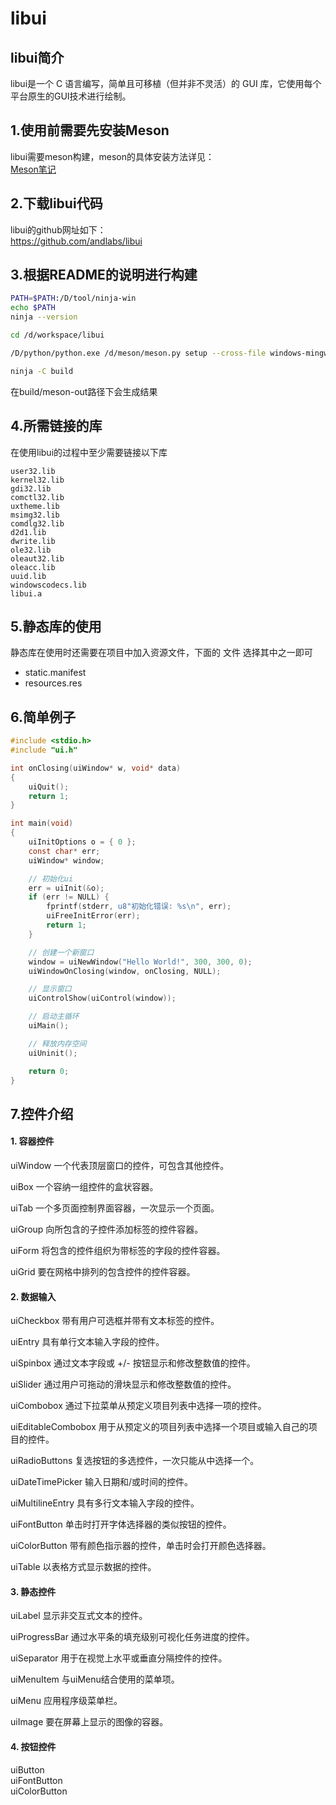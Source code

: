# libui

## libui简介
libui是一个 C 语言编写，简单且可移植（但并非不灵活）的 GUI 库，它使用每个平台原生的GUI技术进行绘制。

## 1.使用前需要先安装Meson
libui需要meson构建，meson的具体安装方法详见：  
[Meson笔记](../BuildTool/Meson_zh_CN.md)

## 2.下载libui代码
libui的github网址如下：  
https://github.com/andlabs/libui

## 3.根据README的说明进行构建

```bash
PATH=$PATH:/D/tool/ninja-win
echo $PATH
ninja --version

cd /d/workspace/libui

/D/python/python.exe /d/meson/meson.py setup --cross-file windows-mingw-w64-64bit.txt build --default-library=static

ninja -C build
```

在build/meson-out路径下会生成结果

## 4.所需链接的库
在使用libui的过程中至少需要链接以下库
```
user32.lib
kernel32.lib
gdi32.lib
comctl32.lib
uxtheme.lib
msimg32.lib
comdlg32.lib
d2d1.lib
dwrite.lib
ole32.lib
oleaut32.lib
oleacc.lib
uuid.lib
windowscodecs.lib
libui.a
```

## 5.静态库的使用
静态库在使用时还需要在项目中加入资源文件，下面的 文件 选择其中之一即可
* static.manifest
* resources.res


## 6.简单例子
```c
#include <stdio.h>
#include "ui.h"

int onClosing(uiWindow* w, void* data)
{
	uiQuit();
	return 1;
}

int main(void)
{
	uiInitOptions o = { 0 };
	const char* err;
	uiWindow* window;

	// 初始化ui
	err = uiInit(&o);
	if (err != NULL) {
		fprintf(stderr, u8"初始化错误: %s\n", err);
		uiFreeInitError(err);
		return 1;
	}

	// 创建一个新窗口
	window = uiNewWindow("Hello World!", 300, 300, 0);
	uiWindowOnClosing(window, onClosing, NULL);

	// 显示窗口
	uiControlShow(uiControl(window));

	// 启动主循环
	uiMain();

	// 释放内存空间
	uiUninit();

	return 0;
}
```

## 7.控件介绍
#### 1. 容器控件
uiWindow
一个代表顶层窗口的控件，可包含其他控件。

uiBox
一个容纳一组控件的盒状容器。

uiTab
一个多页面控制界面容器，一次显示一个页面。

uiGroup
向所包含的子控件添加标签的控件容器。

uiForm
将包含的控件组织为带标签的字段的控件容器。

uiGrid
要在网格中排列的包含控件的控件容器。

#### 2. 数据输入
uiCheckbox
带有用户可选框并带有文本标签的控件。

uiEntry
具有单行文本输入字段的控件。

uiSpinbox
通过文本字段或 +/- 按钮显示和修改整数值的控件。

uiSlider
通过用户可拖动的滑块显示和修改整数值的控件。

uiCombobox
通过下拉菜单从预定义项目列表中选择一项的控件。

uiEditableCombobox
用于从预定义的项目列表中选择一个项目或输入自己的项目的控件。

uiRadioButtons
复选按钮的多选控件，一次只能从中选择一个。

uiDateTimePicker
输入日期和/或时间的控件。

uiMultilineEntry
具有多行文本输入字段的控件。

uiFontButton
单击时打开字体选择器的类似按钮的控件。

uiColorButton
带有颜色指示器的控件，单击时会打开颜色选择器。

uiTable
以表格方式显示数据的控件。

#### 3. 静态控件
uiLabel
显示非交互式文本的控件。

uiProgressBar
通过水平条的填充级别可视化任务进度的控件。

uiSeparator
用于在视觉上水平或垂直分隔控件的控件。

uiMenuItem
与uiMenu结合使用的菜单项。

uiMenu
应用程序级菜单栏。

uiImage
要在屏幕上显示的图像的容器。

#### 4. 按钮控件
uiButton  
uiFontButton  
uiColorButton
